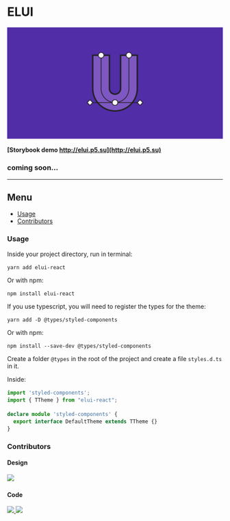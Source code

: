 # ELUI

![logo](https://github.com/Naboska/Elui/blob/main/public/images/github.svg)

**[Storybook demo http://elui.p5.su](http://elui.p5.su)**

### coming soon...

---

## Menu

- [Usage](#Usage)
- [Contributors](#Contributors)

### Usage

Inside your project directory, run in terminal:

```
yarn add elui-react
```

Or with npm:

```
npm install elui-react
```

If you use typescript, you will need to register the types for the theme:

```
yarn add -D @types/styled-components
```

Or with npm:

```
npm install --save-dev @types/styled-components
```

Create a folder `@types` in the root of the project and create a file `styles.d.ts` in it.

Inside:

```ts
import 'styled-components';
import { TTheme } from "elui-react";

declare module 'styled-components' {
  export interface DefaultTheme extends TTheme {}
}
```

### Contributors

#### Design

<a href="https://www.behance.net/JOHNIKER">
  <img src="https://mir-s3-cdn-cf.behance.net/user/115/376b9e42075593.5b927332e9896.png" width="25" />
</a>

#### Code

<a href="https://github.com/arzamax">
  <img src="https://avatars.githubusercontent.com/u/27233636?v=4" width="25" />
</a>
<a href="https://github.com/Naboska">
  <img src="https://avatars.githubusercontent.com/u/55681945?v=4" width="25" />
</a>
